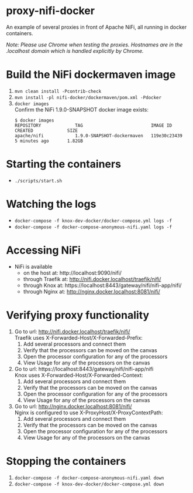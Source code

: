# proxy-nifi-docker
An example of several proxies in front of Apache NiFi, all running in docker containers.

_Note: Please use Chrome when testing the proxies.  Hostnames are in the .localhost domain which is handled explicitly by Chrome._

# Build the NiFi dockermaven image
1. `mvn clean install -Pcontrib-check`
1. `mvn install -pl nifi-docker/dockermaven/pom.xml -Pdocker`  
1. `docker images`  
  Confirm the NiFi 1.9.0-SNAPSHOT docker image exists:
    ```
    $ docker images
    REPOSITORY             TAG                          IMAGE ID            CREATED             SIZE
    apache/nifi            1.9.0-SNAPSHOT-dockermaven   119e30c23439        5 minutes ago       1.82GB
    ```
# Starting the containers
- `./scripts/start.sh`

# Watching the logs
- `docker-compose -f knox-dev-docker/docker-compose.yml logs -f`
- `docker-compose -f docker-compose-anonymous-nifi.yaml logs -f`

# Accessing NiFi
- NiFi is available
  - on the host at: http://localhost:9090/nifi/
  - through Traefik at: http://nifi.docker.localhost/traefik/nifi/
  - through Knox at: https://localhost:8443/gateway/nifi/nifi-app/nifi/
  - through Nginx at: http://nginx.docker.localhost:8081/nifi/

# Verifying proxy functionality
1. Go to url: http://nifi.docker.localhost/traefik/nifi/  
  Traefik uses X-Forwarded-Host/X-Forwarded-Prefix:
    1. Add several processors and connect them
    1. Verify that the processors can be moved on the canvas
    1. Open the processor configuration for any of the processors
    1. View Usage for any of the processors on the canvas
1. Go to url: https://localhost:8443/gateway/nifi/nifi-app/nifi  
  Knox uses X-Forwarded-Host/X-Forwarded-Context:
    1. Add several processors and connect them
    1. Verify that the processors can be moved on the canvas
    1. Open the processor configuration for any of the processors
    1. View Usage for any of the processors on the canvas
1. Go to url: http://nginx.docker.localhost:8081/nifi/  
  Nginx is configured to use X-ProxyHost/X-ProxyContextPath:
    1. Add several processors and connect them
    1. Verify that the processors can be moved on the canvas
    1. Open the processor configuration for any of the processors
    1. View Usage for any of the processors on the canvas

# Stopping the containers
1. `docker-compose -f docker-compose-anonymous-nifi.yaml down`
1. `docker-compose -f knox-dev-docker/docker-compose.yml down`
